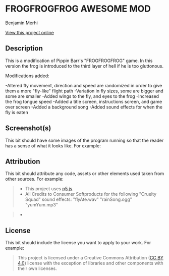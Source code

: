 # FROGFROGFROG AWESOME MOD

Benjamin Merhi

[View this project online](URL_FOR_THE_RUNNING_PROJECT)

## Description

This is a modification of Pippin Barr's "FROGFROGFROG" game. In this version the frog is introduced to the third layer of hell if he is too gluttonous. 

Modifications added:

-Altered fly movement, direction and speed are randomized in order to give them a more "fly-like" flight path
-Variation in fly sizes, some are bigger and some are smaller
-Added wings to the fly, and eyes to the frog
-Increased the frog tongue speed
-Added a title screen, instructions screen, and game over screen
-Added a background song
-Added sound effects for when the fly is eaten

     
## Screenshot(s)

This bit should have some images of the program running so that the reader has a sense of what it looks like. For example:



## Attribution

This bit should attribute any code, assets or other elements used taken from other sources. For example:

> - This project uses [p5.js](https://p5js.org).
> - All Credits to Consumer Softproducts for the following "Cruelty Squad" sound effects: 
"flyAte.wav"
"rainSong.ogg"
"yumYum.mp3"

> - 

## License

This bit should include the license you want to apply to your work. For example:

> This project is licensed under a Creative Commons Attribution ([CC BY 4.0](https://creativecommons.org/licenses/by/4.0/deed.en)) license with the exception of libraries and other components with their own licenses.